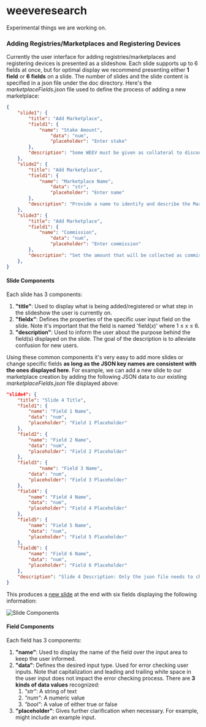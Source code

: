 # weeveresearch
Experimental things we are working on.

### Adding Registries/Marketplaces and Registering Devices
Currently the user interface for adding registries/marketplaces and registering devices is presented as a slideshow. Each slide supports up to 6 fields at once, but for optimal display we recommend presenting either **1 field** or **6 fields** on a slide. The number of slides and the slide content is specified in a json file under the doc directory. Here's the _marketplaceFields.json_ file used to define the process of adding a new marketplace: 

```json
{
	"slide1": {
		"title": "Add Marketplace",
		"field1": {
			"name": "Stake Amount",
		    	"data": "num",
		    	"placeholder": "Enter stake"
		},
		"description": "Some WEEV must be given as collateral to discourage malicious behavior"
	},
	"slide2": {
		"title": "Add Marketplace",
		"field1": {
			"name": "Marketplace Name",
		    	"data": "str",
		    	"placeholder": "Enter name"
		},
		"description": "Provide a name to identify and describe the Marketplace"
	},
	"slide3": {
		"title": "Add Marketplace",
		"field1": {
			"name": "Commission",
		    	"data": "num",
		    	"placeholder": "Enter commission"
		},
		"description": "Set the amount that will be collected as commission on marketplace transactions to support marketplace curation"
	},
}  
```

#### Slide Components
Each slide has 3 components:

 1. **"title"**:  Used to display what is being added/registered or what step in the slideshow the user is currently on.
 2. **"fieldx"**: Defines the properties of the specific user input field on the slide. Note it's important that the field is named 'field(_x_)' where 
 1 $\le$ x $\le$ 6.
 4. **"description"**: Used to inform the user about the purpose behind the field(s) displayed on the slide. The goal of the description is to alleviate confusion for new users.

Using these common components it's very easy to add more slides or change specific fields **as long as the JSON key names are consistent with the ones displayed here**. For example, we can add a new slide to our marketplace creation by adding the following JSON data to our existing _marketplaceFields.json_ file displayed above:

```json
"slide4": {
	"title": "Slide 4 Title",
	"field1": {
		"name": "Field 1 Name",
		"data": "num",
		"placeholder": "Field 1 Placeholder"
	},
	"field2": {
		"name": "Field 2 Name",
		"data": "num",
		"placeholder": "Field 2 Placeholder"
	},
	"field3": {
	    	"name": "Field 3 Name",
		"data": "num",
		"placeholder": "Field 3 Placeholder"
	},
	"field4": {
		"name": "Field 4 Name",
		"data": "num",
		"placeholder": "Field 4 Placeholder"
	},
	"field5": {
		"name": "Field 5 Name",
		"data": "num",
		"placeholder": "Field 5 Placeholder"
	},
	"field6": {
		"name": "Field 6 Name",
		"data": "num",
		"placeholder": "Field 6 Placeholder"
	},
	"description": "Slide 4 Description: Only the json file needs to change to allow for more marketplace fields!"
}
``` 
This produces a [new slide](https://photos.app.goo.gl/Ap4MLif9MR83ihyx7) at the end with six fields displaying the following information:

![Slide Components](https://lh3.googleusercontent.com/vEq4eGOf9hz34W5u0K_8cNo-vmCiK0f0TFuT83YtKW6bDjY5nfOZcaIF3-_74lGHRz20uFwDDIaF)

#### Field Components
Each field has 3 components:

 1. **"name"**:  Used to display the name of the field over the input area to keep the user informed.
 2. **"data"**: Defines the desired input type. Used for error checking user inputs. Note that capitalization and leading and trailing white space in the user input does not impact the error checking process. There are **3 kinds of data values** recognized:
	 1. _"str"_: A string of text
	 2. _"num"_: A numeric value
	 3.  _"bool"_: A value of either true or false
 3. **"placeholder"**: Gives further clarification when necessary. For example, might include an example input.
